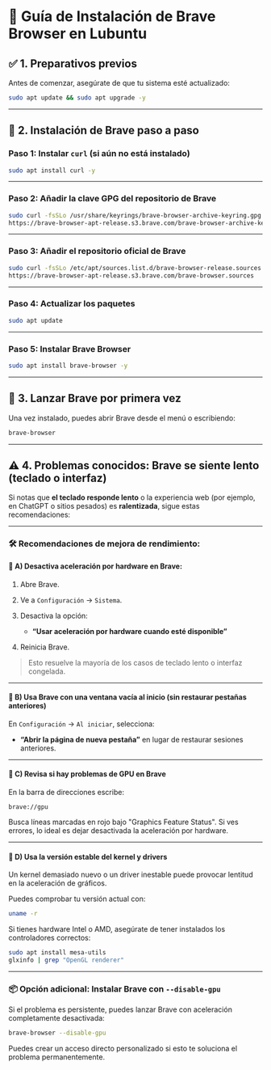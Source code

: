 

# 🦁 **Guía de Instalación de Brave Browser en Lubuntu**



## ✅ **1. Preparativos previos**

Antes de comenzar, asegúrate de que tu sistema esté actualizado:

```bash
sudo apt update && sudo apt upgrade -y
```

---

## 🔧 **2. Instalación de Brave paso a paso**

### Paso 1: Instalar `curl` (si aún no está instalado)

```bash
sudo apt install curl -y
```

---

### Paso 2: Añadir la clave GPG del repositorio de Brave

```bash
sudo curl -fsSLo /usr/share/keyrings/brave-browser-archive-keyring.gpg \
https://brave-browser-apt-release.s3.brave.com/brave-browser-archive-keyring.gpg
```

---

### Paso 3: Añadir el repositorio oficial de Brave

```bash
sudo curl -fsSLo /etc/apt/sources.list.d/brave-browser-release.sources \
https://brave-browser-apt-release.s3.brave.com/brave-browser.sources
```

---

### Paso 4: Actualizar los paquetes

```bash
sudo apt update
```

---

### Paso 5: Instalar Brave Browser

```bash
sudo apt install brave-browser -y
```

---

## 🚀 **3. Lanzar Brave por primera vez**

Una vez instalado, puedes abrir Brave desde el menú o escribiendo:

```bash
brave-browser
```

---

## ⚠️ **4. Problemas conocidos: Brave se siente lento (teclado o interfaz)**

Si notas que **el teclado responde lento** o la experiencia web (por ejemplo, en ChatGPT o sitios pesados) es **ralentizada**, sigue estas recomendaciones:

---

### 🛠️ Recomendaciones de mejora de rendimiento:

#### 🔹 A) Desactiva **aceleración por hardware** en Brave:

1. Abre Brave.
2. Ve a `Configuración` → `Sistema`.
3. Desactiva la opción:

   * **“Usar aceleración por hardware cuando esté disponible”**
4. Reinicia Brave.

> Esto resuelve la mayoría de los casos de teclado lento o interfaz congelada.

---

#### 🔹 B) Usa Brave con una ventana vacía al inicio (sin restaurar pestañas anteriores)

En `Configuración` → `Al iniciar`, selecciona:

* **“Abrir la página de nueva pestaña”**
  en lugar de restaurar sesiones anteriores.

---

#### 🔹 C) Revisa si hay problemas de GPU en Brave

En la barra de direcciones escribe:

```
brave://gpu
```

Busca líneas marcadas en rojo bajo "Graphics Feature Status". Si ves errores, lo ideal es dejar desactivada la aceleración por hardware.

---

#### 🔹 D) Usa la versión estable del kernel y drivers

Un kernel demasiado nuevo o un driver inestable puede provocar lentitud en la aceleración de gráficos.

Puedes comprobar tu versión actual con:

```bash
uname -r
```

Si tienes hardware Intel o AMD, asegúrate de tener instalados los controladores correctos:

```bash
sudo apt install mesa-utils
glxinfo | grep "OpenGL renderer"
```

---

### 📦 Opción adicional: Instalar Brave con `--disable-gpu`

Si el problema es persistente, puedes lanzar Brave con aceleración completamente desactivada:

```bash
brave-browser --disable-gpu
```

Puedes crear un acceso directo personalizado si esto te soluciona el problema permanentemente.
